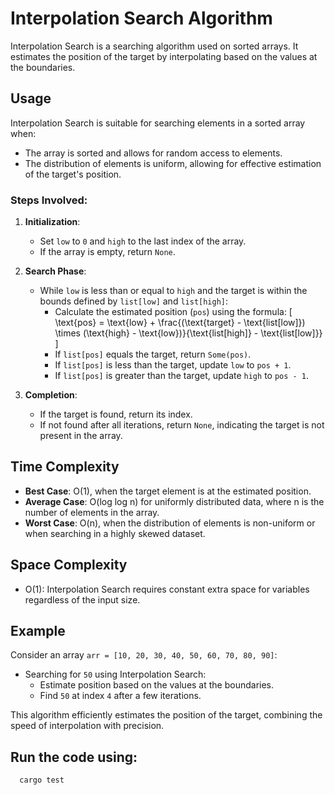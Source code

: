 # Interpolation Search Algorithm

Interpolation Search is a searching algorithm used on sorted arrays. It estimates the position of the target by interpolating based on the values at the boundaries.

## Usage

Interpolation Search is suitable for searching elements in a sorted array when:
- The array is sorted and allows for random access to elements.
- The distribution of elements is uniform, allowing for effective estimation of the target's position.

### Steps Involved:
1. **Initialization**:
   - Set `low` to `0` and `high` to the last index of the array.
   - If the array is empty, return `None`.

2. **Search Phase**:
   - While `low` is less than or equal to `high` and the target is within the bounds defined by `list[low]` and `list[high]`:
     - Calculate the estimated position (`pos`) using the formula:
       \[
       \text{pos} = \text{low} + \frac{(\text{target} - \text{list[low]}) \times (\text{high} - \text{low})}{\text{list[high]} - \text{list[low]}}
       \]
     - If `list[pos]` equals the target, return `Some(pos)`.
     - If `list[pos]` is less than the target, update `low` to `pos + 1`.
     - If `list[pos]` is greater than the target, update `high` to `pos - 1`.

3. **Completion**:
   - If the target is found, return its index.
   - If not found after all iterations, return `None`, indicating the target is not present in the array.

## Time Complexity

- **Best Case**: O(1), when the target element is at the estimated position.
- **Average Case**: O(log log n) for uniformly distributed data, where n is the number of elements in the array.
- **Worst Case**: O(n), when the distribution of elements is non-uniform or when searching in a highly skewed dataset.

## Space Complexity

- O(1): Interpolation Search requires constant extra space for variables regardless of the input size.

## Example

Consider an array `arr = [10, 20, 30, 40, 50, 60, 70, 80, 90]`:
- Searching for `50` using Interpolation Search:
  - Estimate position based on the values at the boundaries.
  - Find `50` at index `4` after a few iterations.

This algorithm efficiently estimates the position of the target, combining the speed of interpolation with precision.

## Run the code using:
```
  cargo test
```
